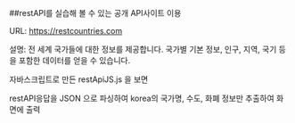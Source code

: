 ##restAPI를 실습해 볼 수 있는 공개 API사이트 이용

URL: https://restcountries.com

설명: 전 세계 국가들에 대한 정보를 제공합니다. 국가별 기본 정보, 인구, 지역, 국기 등을 포함한 데이터를 얻을 수 있습니다.

자바스크립트로 만든 restApiJS.js 을 보면

restAPI응답을 JSON 으로 파싱하여 korea의 국가명, 수도, 화폐 정보만 추출하여 화면에 출력
